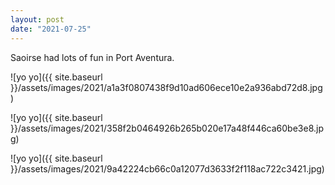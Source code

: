 ```yaml
---
layout: post
date: "2021-07-25"
---
```


Saoirse had lots of fun in Port Aventura.

![yo yo]({{ site.baseurl }}/assets/images/2021/a1a3f0807438f9d10ad606ece10e2a936abd72d8.jpg)

![yo yo]({{ site.baseurl }}/assets/images/2021/358f2b0464926b265b020e17a48f446ca60be3e8.jpg)

![yo yo]({{ site.baseurl }}/assets/images/2021/9a42224cb66c0a12077d3633f2f118ac722c3421.jpg)

